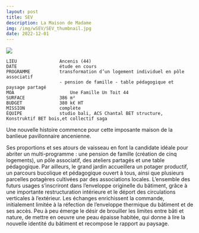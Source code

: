 ```yaml
---
layout: post
title: SEV
description: La Maison de Madame
img: /img/wSEV/SEV_thumbnail.jpg
date: 2022-12-01
---
```


<div clas="img_row">
    <img class="col three" src="{{ site.baseurl }}/img/wMSF/image1.jpg"/>
</div>

```
LIEU                Ancenis (44)
DATE                étude en cours
PROGRAMME           transformation d’un logement individuel en pôle associatif
                    - pension de famille - table pédagogique et paysage partagé
MOA  		            Une Famille Un Toit 44
SURFACE             386 m²
BUDGET              380 k€ HT
MISSION             complète
ÉQUIPE              studio bali, ACS Chantal BET structure, Konstruktif BET bois,et collectif saga
```

Une nouvelle histoire commence pour cette imposante maison de la banlieue pavillonnaire ancenienne. 

Ses proportions et ses atours de vaisseau en font la candidate idéale pour abriter un multi-programme : une pension de famille (création de cinq logements), un pôle associatif, des ateliers partagés et une table pédagogique. 
Par ailleurs, le grand jardin accueillera un potager productif, un parcours bucolique et pédagogique ouvert à tous, ainsi que plusieurs parcelles potagères cultivées par des associations locales.
L’ensemble des futurs usages s’inscriront dans l’enveloppe originelle du bâtiment, grâce à une importante restructuration intérieure et le déport des circulations verticales à l’extérieur.
Les échanges enrichissent la commande, initialement limitée à la réfection de l’enveloppe thermique du bâtiment et de ses accès.
Peu à peu émerge le désir de brouiller les limites entre bâti et nature, de mettre en oeuvre une peau épaisse habitée, qui donne à lire la nouvelle identité du bâtiment et recompose le rapport au paysage.

<div class="img_row">
	<img class="col three" src="{{ site.baseurl }}/img/wSEV/image2.jpg" alt="" title="example image"/>
</div>
<br>
<div class="img_row">
	<img class="col three" src="{{ site.baseurl }}/img/wSEV/image3.jpg" alt="" title="example image"/>
</div>
<br>
<div class="img_row">
	<img class="col three" src="{{ site.baseurl }}/img/wSEV/image4.jpg" alt="" title="example image"/>
</div>
<br>
<div class="img_row">
	<img class="col three" src="{{ site.baseurl }}/img/img/wSEV/image5.jpg" alt="" title="example image"/>
</div>
<br>
<div class="img_row">
	<img class="col three" src="{{ site.baseurl }}/img/wSEV/image6.jpg" alt="" title="example image"/>
</div>
<br>
<div class="img_row">
	<img class="col three" src="{{ site.baseurl }}/img/wSEV/image7.gif" alt="" title="example image"/>
</div>
<br>
<div class="img_row">
	<img class="col three" src="{{ site.baseurl }}/img/wGAR_MAISON/maison7.gif" alt="" title="example image"/>
</div>
